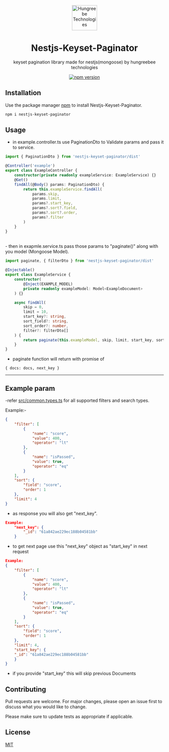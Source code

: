 <div align=center>

<img src="https://raw.githubusercontent.com/Hungreebee-Technologies/Nestjs-Keyset-Paginator/master/.github/assets/Hungrebee-Logo.png" alt="Hungreebe Technologies" height="80"/>

# Nestjs-Keyset-Paginator

keyset pagination library made for nestjs(mongoose) by hungreebee technologies

[![npm version](https://badge.fury.io/js/nestjs-keyset-paginator.svg)](https://www.npmjs.com/package/nestjs-keyset-paginator)

</div>

## Installation

Use the package manager [npm](npmjs.com/package/nestjs-keyset-paginator) to install Nestjs-Keyset-Paginator.

```bash
npm i nestjs-keyset-paginator
```

## Usage

-   in example.controller.ts use PaginationDto to Validate params and pass it to service.

```typescript
import { PaginationDto } from 'nestjs-keyset-paginator/dist'

@Controller('example')
export class ExampleController {
    constructor(private readonly exampleService: ExampleService) {}
    @Get()
    findAll(@Body() params: PaginationDto) {
        return this.exampleService.findAll(
            params.skip,
            params.limit,
            params?.start_key,
            params?.sort?.field,
            params?.sort?.order,
            params?.filter
        )
    }
}
```

<br>
- then in exapmle.service.ts pass those params to "paginate()" along with you model (Mongoose Model).

```typescript
import paginate, { filterDto } from 'nestjs-keyset-paginator/dist'

@Injectable()
export class ExampleService {
    constructor(
        @Inject(EXAMPLE_MODEL)
        private readonly exampleModel: Model<ExampleDocument>
    ) {}

    async findAll(
        skip = 0,
        limit = 10,
        start_key?: string,
        sort_field?: string,
        sort_order?: number,
        filter?: filterDto[]
    ) {
        return paginate(this.exampleModel, skip, limit, start_key, sort_field, sort_order, filter)
    }
}
```

-   paginate function will return with promise of

```
{ docs: docs, next_key }
```

---

## Example param

-refer [src/common.types.ts](https://github.com/Hungreebee-Technologies/Nestjs-Keyset-Paginator/blob/master/src/common.types.ts) for all supported filters and search types.

Example:-

```json
{
    "filter": [
        {
            "name": "score",
            "value": 400,
            "operator": "lt"
        },
        {
            "name": "isPassed",
            "value": true,
            "operator": "eq"
        }
    ],
    "sort": {
        "field": "score",
        "order": 1
    },
    "limit": 4
}
```

-   as response you will also get "next_key".

```json
Example:
    "next_key": {
        "_id": "61a842ae229ec188b04581bb"
    }
```

-   to get next page use this "next_key" object as "start_key" in next request

```json
Example:
{
    "filter": [
        {
            "name": "score",
            "value": 400,
            "operator": "lt"
        },
        {
            "name": "isPassed",
            "value": true,
            "operator": "eq"
        }
    ],
    "sort": {
        "field": "score",
        "order": 1
    },
    "limit": 4,
    "start_key": {
    "_id": "61a842ae229ec188b04581bb"
    }
}
```

-   if you provide "start_key" this will skip previous Documents

## Contributing

Pull requests are welcome. For major changes, please open an issue first to discuss what you would like to change.

Please make sure to update tests as appropriate if applicable.

## License

[MIT](https://choosealicense.com/licenses/mit/)
